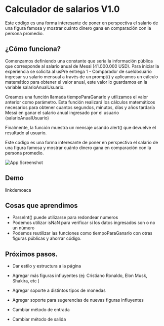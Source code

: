 
# Calculador de salarios V1.0

Este código es una forma interesante de poner en perspectiva el salario de una figura famosa y mostrar cuánto dinero gana en comparación con la persona promedio.

## ¿Cómo funciona?
Comenzamos definiendo una constante que sería la información pública que corresponde al salario anual de Messi (41.000.000 USD). 
Para iniciar la experiencia se solicita al usPre entrega 1 - Comparador de sueldosuario ingresar su salario mensual a través de un prompt() y aplicamos un cálculo matemático para obtener el valor anual, este valor lo guardamos en la variable salarioAnualUsuario.

Creamos una función llamada tiempoParaGanarlo y utilizamos el valor anterior como parámetro. Esta función realizará los cálculos matemáticos necesarios para obtener cuantos segundos, minutos, días y años tardaría Messi en ganar el salario anual ingresado por el usuario (salarioAnualUsuario)

Finalmente, la función muestra un mensaje usando alert() que devuelve el resultado al usuario.

Este código es una forma interesante de poner en perspectiva el salario de una figura famosa y mostrar cuánto dinero gana en comparación con la persona promedio.

![App Screenshot](https://i1.sndcdn.com/artworks-F11dor2dKfIo0DA6-zRbrxg-t500x500.jpg)
## Demo

linkdemoaca

## Cosas que aprendimos

- ParseInt() puede utilizarse para redondear numeros
- Podemos utilizar isNaN para verificar si los datos ingresados son o no un número
- Podemos reutilizar las funciones como tiempoParaGanarlo con otras figuras públicas y ahorrar código.

## Próximos pasos.

- Dar estilo y estructura a la página

- Agregar más figuras influyentes (ej: Cristiano Ronaldo, Elon Musk, Shakira, etc )

- Agregar soporte a distintos tipos de monedas

- Agregar soporte para sugerencias de nuevas figuras influyentes

- Cambiar método de entrada

- Cambiar método de salida




